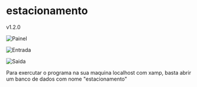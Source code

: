 # estacionamento
v1.2.0


![Painel](https://up117br.screenrec.com/images/f_fFAbq7UrXJNpdS6ZglkBaGHm8w925PT0.png)

![Entrada](https://prnt.sc/10w3zk3)

![Saida](https://up117br.screenrec.com/images/f_RcLuaxz8osQZ3neYDVEmdb5rXUgIwOTi.png)


Para exercutar o programa na sua maquina localhost com xamp, basta abrir um banco de dados com nome "estacionamento"
